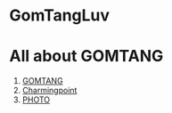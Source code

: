 # GomTangLuv
<!doctype html>
<html>
<head>
  <title>AllaboutGOMTANG</title>
  <meta charset="utf-8">
</head>
<body>
  <h1>All about GOMTANG</h1>
  <ol>
    <li><a href="1.GOMTANG.html">GOMTANG</a></li>
    <li><a href="2.charmingpoint.html">Charmingpoint</a></li>
    <li><a href="3.photo.html">PHOTO</a></li>
  </ol>
</body>
</html>
